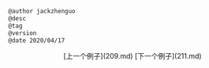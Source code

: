 
```markdown
@author jackzhenguo
@desc
@tag
@version 
@date 2020/04/17
```
		     

<center>[上一个例子](209.md)    [下一个例子](211.md)</center>